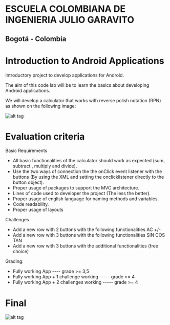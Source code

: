 # ESCUELA COLOMBIANA DE INGENIERIA JULIO GARAVITO
## Bogotá - Colombia


# Introduction to Android Applications
Introductory project to develop applications for Android.






The aim of this code lab will be to learn the basics about developing Android applications.


We will develop a calculator that works with reverse polish notation (RPN) as shown on the following image:




![alt tag](https://github.com/COSW-ECI/IntroductionAndroid/blob/master/Screen%20Shot%202016-11-01%20at%208.09.16%20PM.png)




# Evaluation criteria


Basic Requirements


* All basic functionalities of the calculator should work as expected (sum, subtract , multiply and divide).
* Use the two ways of connection the the onClick event listener with the buttons (By using the XML and setting the onclicklistener directly to the button object).
* Proper usage of packages to support the MVC architecture.
* Lines of code used to developer the project (The less the better).
* Proper usage of english language for naming methods and variables.
* Code readability.
* Proper usage of layouts 


Challenges


* Add a new row with 2 buttons with the following functionalities  AC +/-
* Add a new row with 3 buttons with the following functionalities  SIN COS TAN
* Add a new row with 3 buttons with the additional functionalities (free choice)


Grading:


* Fully working App  ----  grade >= 3,5  
* Fully working App + 1 challenge working  -----  grade >= 4
* Fully working App + 2 challenges working -----  grade >= 4


# Final

![alt tag](https://github.com/COSW-ECI/IntroductionAndroid/blob/master/calculadora_app.png)